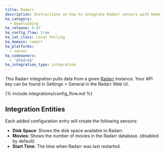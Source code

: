 ```yaml
---
title: Radarr
description: Instructions on how to integrate Radarr sensors with Home Assistant
ha_category:
  - Downloading
ha_release: 0.47
ha_config_flow: true
ha_iot_class: Local Polling
ha_domain: radarr
ha_platforms:
  - sensor
ha_codeowners:
  - '@tkdrob'
ha_integration_type: integration
---
```


This Radarr integration pulls data from a given [Radarr](https://radarr.video/) instance.
Your API key can be found in Settings > General in the Radarr Web UI.

{% include integrations/config_flow.md %}

## Integration Entities

Each added configuration entry will create the following sensors:

- **Disk Space**: Shows the disk space available to Radarr.
- **Movies**: Shows the number of movies in the Radarr database. (disabled by default)
- **Start Time**: The time when Radarr was last restarted.
